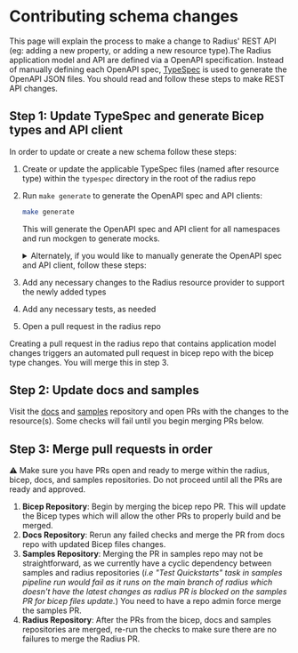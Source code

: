 # Contributing schema changes

This page will explain the process to make a change to Radius' REST API (eg: adding a new property, or adding a new resource type).The Radius application model and API are defined via a OpenAPI specification. Instead of manually defining each OpenAPI spec, [TypeSpec](https://microsoft.github.io/typespec/) is used to generate the OpenAPI JSON files. You should read and follow these steps to make REST API changes.

## Step 1: Update TypeSpec and generate Bicep types and API client

In order to update or create a new schema follow these steps:
1. Create or update the applicable TypeSpec files (named after resource type) within the `typespec` directory in the root of the radius repo
2. Run `make generate` to generate the OpenAPI spec and API clients:
    ```bash
    make generate
    ```
    This will generate the OpenAPI spec and API client for all namespaces and run mockgen to generate mocks.
    <details>
    <summary>Alternately, if you would like to manually generate the OpenAPI spec and API client, follow these steps:</summary>

    1. Run the following command to generate the OpenAPI spec with the newly added changes

        ```bash
        npx tsp compile .
        ```
    2. Generate the client code by running autorest

        For example, to generate the `Applications.Core` resources run:
        ```bash
        autorest pkg/corerp/api/README.md --tag=link-2022-03-15-privatepreview
        ```
        The autotrest configuration file (_i.e README.md_) is generally found in `pkg/<NAMESPACE>/api/` directory and has details on which tag to use.
    </details>
3. Add any necessary changes to the Radius resource provider to support the newly added types
4. Add any necessary tests, as needed
5. Open a pull request in the radius repo

Creating a pull request in the radius repo that contains application model changes triggers an automated pull request in bicep repo with the bicep type changes. You will merge this in step 3.

## Step 2: Update docs and samples

Visit the [docs](https://github.com/radius-project/docs/) and [samples](https://github.com/radius-project/samples/) repository and open PRs with the changes to the resource(s). Some checks will fail until you begin merging PRs below.

## Step 3: Merge pull requests in order
⚠️ Make sure you have PRs open and ready to merge within the radius, bicep, docs, and samples repositories. Do not proceed until all the PRs are ready and approved.
1. **Bicep Repository**: Begin by merging the bicep repo PR. This will update the Bicep types which will allow the other PRs to properly build and be merged.
2. **Docs Repository**: Rerun any failed checks and merge the PR from docs repo with updated Bicep files changes.
3. **Samples Repository**: Merging the PR in samples repo may not be straightforward, as we currently have a cyclic dependency between samples and radius repositories (_i.e "Test Quickstarts" task in samples pipeline run would fail as it runs on the main branch of radius which doesn't have the latest changes as radius PR is blocked on the samples PR for bicep files update._) You need to have a repo admin force merge the samples PR.
4. **Radius Repository**: After the PRs from the bicep, docs and samples repositories are merged, re-run the checks to make sure there are no failures to merge the Radius PR.